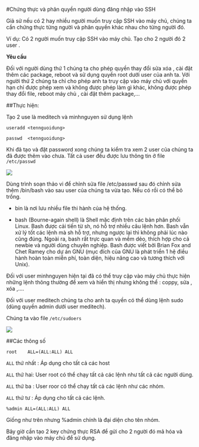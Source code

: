 #Chứng thực và phân quyền người dùng đăng nhập vào SSHGiả sử nếu có 2 hay nhiều người muốn truy cập SSH vào máy chủ, chúng ta cần chứng thực từng người và phân quyền khác nhau cho từng người đó.Ví dụ: Có 2 người muốn truy cập SSH vào máy chủ. Tạo cho 2 người đó 2 user . **Yêu cầu**Đối với người dùng thứ 1 chúng ta cho phép quyền thay đổi sửa xóa , cài đặt thêm các package, reboot và sử dụng quyền root dưới user của anh ta. Với người thứ 2 chúng ta chỉ cho phép anh ta truy cập vào máy chủ với quyền hạn chỉ được phép xem và không được phép làm gì khác, không được phép thay đổi file, reboot máy chủ , cài đặt thêm package,...##Thực hiện:Tạo 2 use là meditech và minhnguyen sử dụng lệnh ``useradd <tennguoidung>````passwd  <tennguoidung>``Khi đã tạo và đặt password xong chúng ta kiểm tra xem 2 user của chúng ta đã được thêm vào chưa. Tất cả user đều được lưu thông tin ở file ``/etc/passwd``<img src="http://i.imgur.com/H6T7CPQ.png">Dùng trình soạn thảo vi để chỉnh sửa file /etc/passwd sau đó chỉnh sửa thêm /bin/bash vào sau user của chúng ta vừa tạo. Nếu có rồi có thể bỏ trống.- bin là nơi lưu nhiều file thi hành của hệ thống.- bash (Bourne-again shell) là Shell mặc định trên các bản phân phối Linux. Bash được cải tiến từ sh, nó hỗ trợ nhiều câu lệnh hơn. Bash vẫn xử lý tốt các lệnh mà sh hỗ trợ, nhưng ngược lại thì không phải lúc nào cũng đúng. Ngoài ra, bash rất trực quan và mềm dẻo, thích hợp cho cả newbie và người dùng chuyên nghiệp. Bash được viết bởi Brian Fox and Chet Ramey cho dự án GNU (mục đích của GNU là phát triển 1 hệ điều hành hoàn toàn miễn phí, toàn diện, hiệu năng cao và tương thích với Unix).Đối với user minhnguyen hiện tại đã có thể truy cập vào máy chủ thực hiện những lệnh thông thường để xem và hiển thị nhưng không thể : coppy, sửa , xóa ,....Đối với user meditech chúng ta cho anh ta quyền có thể dùng lệnh sudo (dùng quyền admin dưới user meditech).Chúng ta vào file ``/etc/sudoers``<img src="http://i.imgur.com/rW9dhxF.png">##Các thông số``root    ALL=(ALL:ALL) ALL````ALL`` thứ nhất : Áp dụng cho tất cả các host``ALL`` thứ hai:  User root có thể chạy tất cả các lệnh như tất cả các người dùng.``ALL`` thứ ba : User roor có thể chạy tất cả các lệnh như các nhóm.``ALL`` thứ tư  : Áp dụng cho tất cả các lệnh.``%admin ALL=(ALL:ALL) ALL``Giống như trên nhưng %admin chính là đại diện cho tên nhóm. Bây giờ cần tạo 2 key chứng thực RSA để gửi cho 2 người đó mã hóa và đăng nhập vào máy chủ để sử dụng. 